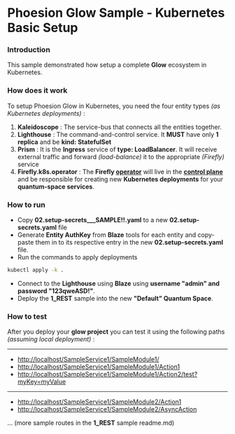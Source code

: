 # Phoesion Glow Sample - Kubernetes Basic Setup

<!--
#### [Documentation : Read the full tutorial here](https://glow-docs.phoesion.com/tutorials/XXXX.html)
-->

### Introduction
This sample demonstrated how setup a complete **Glow** ecosystem in Kubernetes.


### How does it work
To setup Phoesion Glow in Kubernetes, you need the four entity types *(as Kubernetes deployments)* :
1) **Kaleidoscope** : The service-bus that connects all the entities together.
2) **Lighthouse** : The command-and-control service. It **MUST** have only **1 replica** and be **kind: StatefulSet**
3) **Prism** : It is the **Ingress** service of **type: LoadBalancer**. It will receive external traffic and forward _(load-balance)_ it to the appropriate _(Firefly)_ service
4) **Firefly.k8s.operator** : The **Firefly [operator](https://kubernetes.io/docs/concepts/extend-kubernetes/operator/)** will live in the **[control plane](https://kubernetes.io/docs/concepts/overview/components/#control-plane-components)** and be responsible for creating new **Kubernetes deployments** for your **quantum-space services**.


### How to run
- Copy **02.setup-secrets___SAMPLE!!.yaml** to a new **02.setup-secrets.yaml** file
- Generate **Entity AuthKey** from **Blaze** tools for each entity and copy-paste them in to its respective entry in the new **02.setup-secrets.yaml** file.
- Run the commands to apply deployments
 ``` sh
 kubectl apply -k .
 ```
- Connect to the **Lighthouse** using **Blaze** using **username "admin" and password "123qweASD!"**.
- Deploy the **1_REST** sample into the new **"Default" Quantum Space**.
  

### How to test
After you deploy your **glow project** you can test it using the following paths *(assuming local deployment)* :

---

- [http://localhost/SampleService1/SampleModule1/](http://localhost:16000/SampleService1/SampleModule1/) 
- [http://localhost/SampleService1/SampleModule1/Action1](http://localhost:16000/SampleService1/SampleModule1/Action1) 
- [http://localhost/SampleService1/SampleModule1/Action2/test?myKey=myValue](http://localhost:16000/SampleService1/SampleModule1/Action2/test?myKey=myValue) 

---

- [http://localhost/SampleService1/SampleModule2/Action1](http://localhost:16000/SampleService1/SampleModule2/Action1) 
- [http://localhost/SampleService1/SampleModule2/AsyncAction](http://localhost:16000/SampleService1/SampleModule2/AsyncAction) 

... (more sample routes in the **1_REST** sample readme.md)